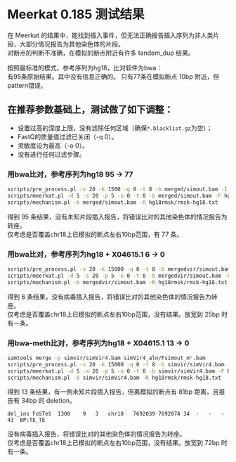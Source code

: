 # Meerkat 0.185 测试结果

在 Meerkat 的结果中，能找到插入事件，但无法正确报告插入序列为非人类片段，大部分情况报告为其他染色体的片段。  
对断点的判断不准确，在模拟的断点附近有许多 tandem_dup 结果。

按照最标准的模式，参考序列为hg18，比对软件为bwa：  
有95条原始结果。其中没有信息正确的。
只有77条在模拟断点 10bp 附近，但pattern错误。

## 在推荐参数基础上，测试做了如下调整：

* 设置过高的深度上限，没有滤除任何区域（确保`*.blacklist.gz`为空）；
* FastQ的质量值过滤已关闭（-q 0）。
* 灵敏度设为最高（-o 0）。
* 没有进行任何过滤步骤。

### 用bwa比对，参考序列为hg18	95 -> 77

````bash
scripts/pre_process.pl -s 20 -k 1500 -q 0 -t 8 -b merged/simout.bam -I hg18/HomoGRCh38 -A hg18/HomoGRCh38.fa.fai -S samtools-0.1.20/
scripts/meerkat.pl -d 5 -s 20 -p 5 -o 0 -t 8 -b merged/simout.bam -F hg18/ -S samtools-0.1.20/
scripts/mechanism.pl -b merged/simout.bam -R hg18rmsk/rmsk-hg18.txt
````

得到 95 条结果，没有未知片段插入报告，将错误比对的其他染色体的情况报告为转座。  
仅考虑是否覆盖chr18上已模拟的断点左右10bp范围，有 77 条。

### 用bwa比对，参考序列为hg18 + X04615.1	6 -> 0

````bash
scripts/pre_process.pl -s 20 -k 15000 -q 0 -t 8 -b mergedvir/simout.bam -I Ref/GX.fa -A Ref/GX.fa.fai -S samtools-0.1.20/
scripts/meerkat.pl -d 5 -s 20 -p 5 -o 0 -t 8 -b mergedvir/simout.bam -F Ref/ -S samtools-0.1.20/
scripts/mechanism.pl -b mergedvir/simout.bam -R hg18rmsk/rmsk-hg18.txt
````

得到 6 条结果，没有病毒插入报告，将错误比对的其他染色体的情况报告为转座。  
仅考虑是否覆盖chr18上已模拟的断点左右10bp范围，没有结果。放宽到 25bp 时有一条。

### 用bwa-meth比对，参考序列为hg18 + X04615.1	13 -> 0

````bash
samtools merge -p simvir/simVir4.bam simVir4_aln/Fsimout_m*.bam
scripts/pre_process.pl -s 20 -k 15000 -q 0 -t 8 -b simvir/simVir4.bam -I Ref/GX.fa -A Ref/GX.fa.fai -S samtools-0.1.20/
scripts/meerkat.pl -d 5 -s 20 -p 5 -o 0 -t 8 -b simvir/simVir4.bam -F Ref/ -S samtools-0.1.20/
scripts/mechanism.pl -b simvir/simVir4.bam -R hg18rmsk/rmsk-hg18.txt
````

得到 13 条结果，有一例未知片段插入报告，但离模拟的断点有 81bp 距离，且报告有 34bp 的 deletion。

	del_ins	FoSTeS	1300	9	3	chr18	7692039	7692074	34	-	-	-	43	BP:TE_TE

没有病毒插入报告，将错误比对的其他染色体的情况报告为转座。  
仅考虑是否覆盖chr18上已模拟的断点左右10bp范围，没有结果。放宽到 72bp 时有一条。
